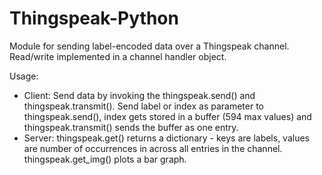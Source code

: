 # Thingspeak-Python

Module for sending label-encoded data over a Thingspeak channel. Read/write implemented in a channel handler object.

Usage:
- Client: Send data by invoking the thingspeak.send() and thingspeak.transmit(). Send label or index as parameter to thingspeak.send(), index gets stored in a buffer (594 max values) and thingspeak.transmit() sends the buffer as one entry.
- Server: thingspeak.get() returns a dictionary - keys are labels, values are number of occurrences in across all entries in the channel. thingspeak.get_img() plots a bar graph.
